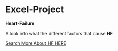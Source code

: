# Excel-Project


**Heart-Failure**

A look into what the different factors that cause **HF**

<a href="https://www.nhlbi.nih.gov/health/heart-failure
![image](https://user-images.githubusercontent.com/121649266/210028325-f290fb6a-f467-4993-a7a1-db7996d7819d.png)
">Search More About HF HERE</a>

